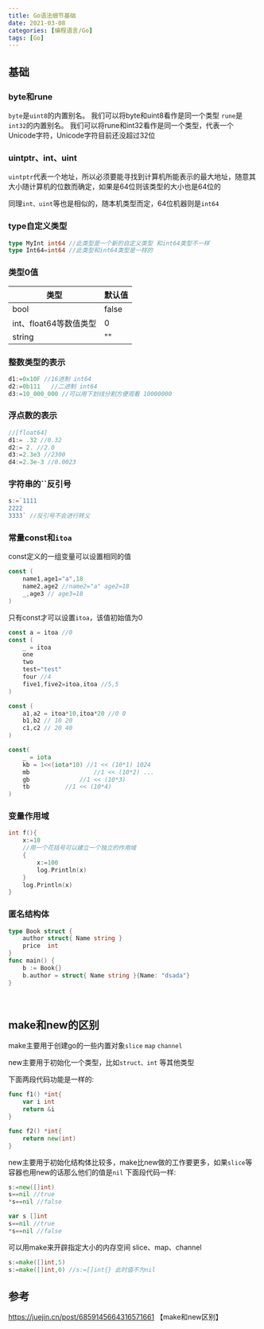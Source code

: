 ```yaml
---
title: Go语法细节基础
date: 2021-03-08
categories: [编程语言/Go]
tags: [Go]
---
```


## 基础

### byte和rune

`byte`是`uint8`的内置别名。 我们可以将byte和uint8看作是同一个类型
`rune`是`int32`的内置别名。 我们可以将rune和int32看作是同一个类型，代表一个Unicode字符，Unicode字符目前还没超过32位

### uintptr、int、uint

`uintptr`代表一个地址，所以必须要能寻找到计算机所能表示的最大地址，随意其大小随计算机的位数而确定，如果是64位则该类型的大小也是64位的

同理`int、uint`等也是相似的，随本机类型而定，64位机器则是`int64`

### type自定义类型

```go
type MyInt int64 //此类型是一个新的自定义类型 和int64类型不一样
type Int64=int64 //此类型和int64类型是一样的
```

### 类型0值

| 类型                   | 默认值 |
| ---------------------- | ------ |
| bool                   | false  |
| int、float64等数值类型 | 0      |
| string                 | ""     |

### 整数类型的表示

```go
d1:=0x10F //16进制 int64
d2:=0b111	//二进制 int64
d3:=10_000_000 //可以用下划线分割方便观看 10000000
```

### 浮点数的表示

```go
//[float64]
d1:= .32 //0.32
d2:= 2. //2.0
d3:=2.3e3 //2300
d4:=2.3e-3 //0.0023
```

### 字符串的``反引号

```go
s:=`1111
2222
3333` //反引号不会进行转义
```

### 常量const和`itoa`

const定义的一组变量可以设置相同的值

```go
const (
	name1,age1="a",18
    name2,age2 //name2="a" age2=18 
    _,age3 // age3=18
)
```

只有const才可以设置`itoa`，该值初始值为0

```go
const a = itoa //0
const (
    _ = itoa
	one
    two
    test="test"
    four //4
    five1,five2=itoa,itoa //5,5
)
```

```go
const (
	a1,a2 = itoa*10,itoa*20 //0 0
    b1,b2 // 10 20
    c1,c2 // 20 40
)
```

```go
const(
    _ = iota
    kb = 1<<(iota*10) //1 << (10*1) 1024
    mb					//1 << (10*2) ...
    gb				//1 << (10*3)
    tb			//1 << (10*4)
)
```

### 变量作用域

```go
int f(){
    x:=10
    //用一个花括号可以建立一个独立的作用域
	{
		x:=100
		log.Println(x)
	}
	log.Println(x)
}
```

### 匿名结构体

```go
type Book struct {
	author struct{ Name string }
	price  int
}
func main() {
	b := Book{}
	b.author = struct{ Name string }{Name: "dsada"}
}
```

​     

## make和new的区别

make主要用于创建go的一些内置对象`slice` `map` `channel`

new主要用于初始化一个类型，比如`struct、int` 等其他类型

下面两段代码功能是一样的:

```go
func f1() *int{
	var i int
    return &i
}
```

```go
func f2() *int{
    return new(int)
}
```

new主要用于初始化结构体比较多，make比new做的工作要更多，如果`slice`等容器也用new的话那么他们的值是`nil`  下面段代码一样:

```go
s:=new([]int) 
s==nil //true
*s==nil //false
```

```go
var s []int
s==nil //true
*s==nil //false
```

可以用make来开辟指定大小的内存空间 slice、map、channel

```go
s:=make([]int,5)
s:=make([]int,0) //s:=[]int{} 此时值不为nil
```



## 参考

https://juejin.cn/post/6859145664316571661 【make和new区别】